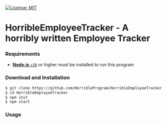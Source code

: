 [![License: MIT](https://img.shields.io/badge/License-MIT-blue.svg)](https://opensource.org/licenses/MIT)

# HorribleEmployeeTracker - A horribly written Employee Tracker

### Requirements

* [**Node.js** `v10`](https://nodejs.org/en/download/) or higher must be installed to run this program

### Download and Installation
```bash
$ git clone https://github.com/HorribleProgram/HorribleEmployeeTracker.git
$ cd HorribleEmployeeTracker
$ npm init
$ npm start
```

### Usage

